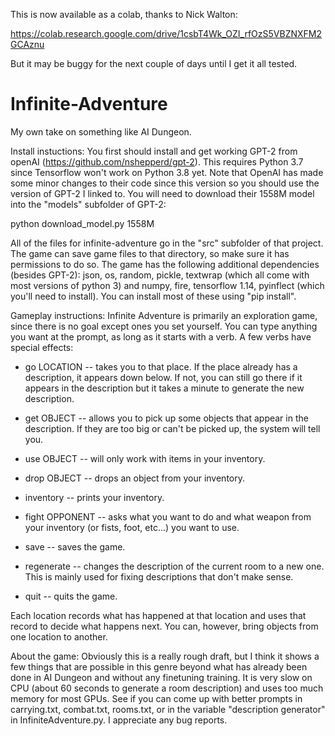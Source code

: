 This is now available as a colab, thanks to Nick Walton: 

https://colab.research.google.com/drive/1csbT4Wk_OZI_rfOzS5VBZNXFM2GCAznu

But it may be buggy for the next couple of days until I get it all tested.

# Infinite-Adventure
My own take on something like AI Dungeon.

Install instuctions:
You first should install and get working GPT-2 from openAI (https://github.com/nshepperd/gpt-2). This requires Python 3.7 since Tensorflow won't work on Python 3.8 yet. Note that OpenAI has made some minor changes to their code since this version so you should use the version of GPT-2 I linked to.
You will need to download their 1558M model into the "models" subfolder of GPT-2:

python download_model.py 1558M

All of the files for infinite-adventure go in the "src" subfolder of that project.
The game can save game files to that directory, so make sure it has permissions to do so.
The game has the following additional dependencies (besides GPT-2):
json, os, random, pickle, textwrap (which all come with most versions of python 3) and numpy, fire, tensorflow 1.14, pyinflect (which you'll need to install).
You can install most of these using "pip install".

Gameplay instructions:
 Infinite Adventure is primarily an exploration game, since there is no goal except ones you set yourself. You can type anything you want at the prompt, as long as it starts with a verb. A few verbs have special effects:

 * go LOCATION -- takes you to that place. If the place already has a description, it appears down below. If not, you can still go there if it appears in the description but it takes a minute to generate the new description.

 * get OBJECT -- allows you to pick up some objects that appear in the description. If they are too big or can't be picked up, the system will tell you.

 * use OBJECT -- will only work with items in your inventory.

 * drop OBJECT -- drops an object from your inventory.

 * inventory -- prints your inventory.

 * fight OPPONENT -- asks what you want to do and what weapon from your inventory (or fists, foot, etc...) you want to use.

 * save -- saves the game.

 * regenerate -- changes the description of the current room to a new one. This is mainly used for fixing descriptions that don't make sense.

 * quit -- quits the game.

Each location records what has happened at that location and uses that record to decide what happens next. You can, however, bring objects from one location to another.

About the game:
Obviously this is a really rough draft, but I think it shows a few things that are possible in this genre beyond what has already been done in AI Dungeon and without any finetuning training. It is very slow on CPU (about 60 seconds to generate a room description) and uses too much memory for most GPUs. See if you can come up with better prompts in carrying.txt, combat.txt, rooms.txt, or in the variable "description generator" in InfiniteAdventure.py. I appreciate any bug reports.
